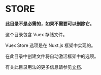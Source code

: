 # STORE

**此目录不是必需的，如果不需要可以删除它。**

这个目录包含 Vuex 存储文件。

Vuex Store 选项是在 Nuxt.js 框架中实现的。

在此目录中创建文件将自动激活框架中的选项。

有关此目录用法的更多信息请参见[文档](https://nuxtjs.org/guide/vuex-store).
